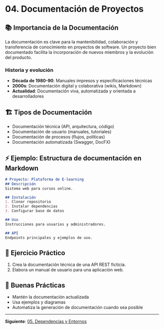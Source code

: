 # 04. Documentación de Proyectos

## 📚 Importancia de la Documentación

La documentación es clave para la mantenibilidad, colaboración y transferencia de conocimiento en proyectos de software. Un proyecto bien documentado facilita la incorporación de nuevos miembros y la evolución del producto.

### Historia y evolución

- **Década de 1980-90**: Manuales impresos y especificaciones técnicas
- **2000s**: Documentación digital y colaborativa (wikis, Markdown)
- **Actualidad**: Documentación viva, automatizada y orientada a desarrolladores

## 🏗️ Tipos de Documentación

- Documentación técnica (API, arquitectura, código)
- Documentación de usuario (manuales, tutoriales)
- Documentación de procesos (flujos, políticas)
- Documentación automatizada (Swagger, DocFX)

## ⚡ Ejemplo: Estructura de documentación en Markdown

```markdown
# Proyecto: Plataforma de E-learning
## Descripción
Sistema web para cursos online.

## Instalación
1. Clonar repositorio
2. Instalar dependencias
3. Configurar base de datos

## Uso
Instrucciones para usuarios y administradores.

## API
Endpoints principales y ejemplos de uso.
```

## 📝 Ejercicio Práctico

1. Crea la documentación técnica de una API REST ficticia.
2. Elabora un manual de usuario para una aplicación web.

## 🎯 Buenas Prácticas

- Mantén la documentación actualizada
- Usa ejemplos y diagramas
- Automatiza la generación de documentación cuando sea posible

---

**Siguiente**: [05. Dependencias y Entornos](./05-dependencias-entornos.md)
